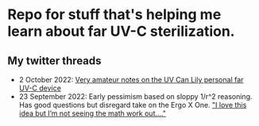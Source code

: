 # Repo for stuff that's helping me learn about far UV-C sterilization.

## My twitter threads
- 2 October 2022: [Very amateur notes on the UV Can Lily personal far UV-C device](https://twitter.com/famulare_mike/status/1576736411616772096)
- 23 September 2022: Early pessimism based on sloppy 1/r^2 reasoning. Has good questions but disregard take on the Ergo X One. ["I love this idea but I’m not seeing the math work out...."](https://twitter.com/famulare_mike/status/1573514122075181056)